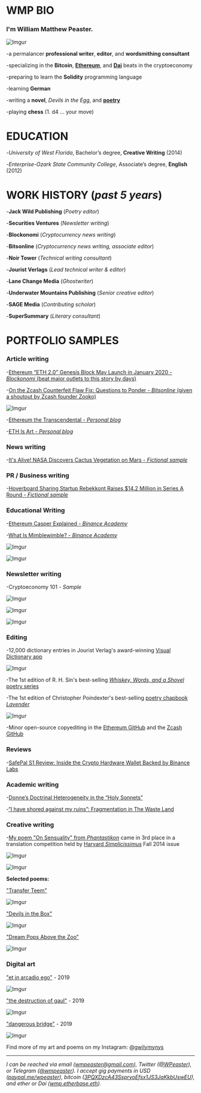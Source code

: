 # <b>WMP BIO</b>

### I'm <b>William Matthew Peaster.</b>

![Imgur](https://i.imgur.com/COmcG3F.jpg)

-a permalancer <b>professional writer</b>, <b>editor</b>, and <b>wordsmithing consultant</b>

-specializing in the <b>Bitcoin</b>, [<b>Ethereum</b>](https://platform.pixura.io/collection/0x83a672b0c50405df76e1a25188e77d6efaf456c2), and [<b>Dai</b>](https://github.com/apbendi/use-dai#freelancers) beats in the cryptoeconomy

-preparing to learn the <b>Solidity</b> programming language

-learning <b>German</b>

-writing a <b>novel</b>, <i>Devils in the Egg</i>, and <b>[poetry](https://www.instagram.com/gwilymynys/)</b>

-playing <b>chess</b> (1. d4 ... your move)

# <b>EDUCATION</b> 

-<i>University of West Florida</i>, Bachelor’s degree, <b>Creative Writing</b> (2014)

-<i>Enterprise-Ozark State Community College</i>, Associate’s degree, <b>English</b> (2012)

# <b>WORK HISTORY (<i>past 5 years</i>)</b>

-<b>Jack Wild Publishing</b> (<i>Poetry editor</i>)

-<b>Securities Ventures</b> (<i>Newsletter writing</i>)

-<b>Blockonomi</b> (<i>Cryptocurrency news writing</i>)

-<b>Bitsonline</b> (<i>Cryptocurrency news writing, associate editor</i>)

-<b>Noir Tower</b> (<i>Technical writing consultant</i>)

-<b>Jourist Verlags</b> (<i>Lead technical writer & editor</i>)

-<b>Lane Change Media</b> (<i>Ghostwriter</i>)

-<b>Underwater Mountains Publishing</b> (<i>Senior creative editor</i>)

-<b>SAGE Media</b> (<i>Contributing scholar</i>)

-<b>SuperSummary</b> (<i>Literary consultant</i>)

# <b>PORTFOLIO SAMPLES</b>

### Article writing

-[Ethereum “ETH 2.0” Genesis Block May Launch in January 2020 - *Blockonomi* (beat major outlets to this story by days)](https://blockonomi.com/ethereum-eth-2-0-genesis-block-january-2020/)

-[On the Zcash Counterfeit Flaw Fix: Questions to Ponder - *Bitsonline* (given a shoutout by Zcash founder Zooko)](https://twitter.com/zooko/status/1092911343932399616)

![Imgur](https://i.imgur.com/XT2h6Rk.png)

-[Ethereum the Transcendental - *Personal blog*](https://medium.com/@wmpeaster/ethereum-the-transcendental-c4f536d9f263)

-[ETH Is Art - *Personal blog*](https://medium.com/@wmpeaster/eth-is-art-44d0ca31a532)

### News writing

-[It's Alive! NASA Discovers Cactus Vegetation on Mars - *Fictional sample*](https://docs.google.com/document/d/1M7UYwm00dmz6CxSe767VcmhS_60komtyc-Im_vwThys/edit?usp=sharing)

### PR / Business writing

-[Hoverboard Sharing Startup Rebekkont Raises $14.2 Million in Series A Round - *Fictional sample*](https://docs.google.com/document/d/1FKD-yPk7upIheQU5oNW9FhwLHCc0HGR1QOiUvbzQOik/edit?usp=sharing)

### Educational Writing

-[Ethereum Casper Explained - *Binance Academy*](https://www.binance.vision/blockchain/ethereum-casper-explained)

-[What Is Mimblewimble? - *Binance Academy*](https://www.binance.vision/blockchain/what-is-mimblewimble)

![Imgur](https://i.imgur.com/0UkU6Ls.png)

![Imgur](https://i.imgur.com/SQVd74h.png)

### Newsletter writing

-Cryptoeconomy 101 - *Sample*

![Imgur](https://i.imgur.com/XNdIOdX.png)

![Imgur](https://i.imgur.com/oYb06KF.png)

![Imgur](https://i.imgur.com/9GX9mWO.png)

### Editing 

-12,000 dictionary entries in Jourist Verlag's award-winning [Visual Dictionary app](https://www.jourist.com/product/jourist-visual-dictionary/)

![Imgur](https://i.imgur.com/cwSMasm.png)

-The 1st edition of R. H. Sin's best-selling [*Whiskey, Words, and a Shovel* poetry series](https://www.amazon.com/Whiskey-Words-Shovel-R-Sin/dp/1682410188/ref=sr_1_7?keywords=whiskey+words+%26&qid=1562342956&s=books&sr=1-7)

-The 1st edition of Christopher Poindexter's best-selling [poetry chapbook *Lavender*](https://www.amazon.com/Lavender-Christopher-Poindexter/dp/168241129X/ref=pd_rhf_dp_p_img_2?_encoding=UTF8&psc=1&refRID=8D50EBD5E9VZ6C08QFGA
)

![Imgur](https://i.imgur.com/eyFYODP.png)

-Minor open-source copyediting in the [Ethereum GitHub](https://github.com/ethereum/eth2.0-specs/pull/848) and the [Zcash GitHub](https://github.com/zcash/zcash/pull/3927)

### Reviews

-[SafePal S1 Review: Inside the Crypto Hardware Wallet Backed by Binance Labs](https://bitsonline.com/safepal-s1-review/)

### Academic writing

-[Donne’s Doctrinal Heterogeneity in the “Holy Sonnets”](https://www.academia.edu/33744926/John_Donne_s_Doctrinal_Heterogeneity_in_the_Holy_Sonnets_)

-[“I have shored against my ruins”: Fragmentation in The Waste Land](https://www.academia.edu/33744927/_I_have_shored_against_my_ruins_Fragmentation_in_T._S._Eliots_The_Waste_Land)

### Creative writing

-[My poem "On Sensuality" from *Phantastikon*](https://github.com/wmpea/words/blob/master/Phantastikon/On%20Sensuality) came in 3rd place in a translation competition held by [Harvard *Simplicissimus*](https://issuu.com/simplicissimusjournal/docs/simpl_f14_german_web/28) Fall 2014 issue

![Imgur](https://i.imgur.com/8ydLuuZ.png)

![Imgur](https://i.imgur.com/OBYuzji.png)

<b>Selected poems:</b>

["Transfer Teem"](https://www.instagram.com/p/B4MN0-KlhIy/)

![Imgur](https://i.imgur.com/sbUNE0M.png[/img])

["Devils in the Box"](https://www.instagram.com/p/B2-AHP2pFK_/)

![Imgur](https://i.imgur.com/9X3j6Am.png[/img])

["Dream Pops Above the Zoo"](https://www.instagram.com/p/B1SXg2_F2Mq/)

![Imgur](https://i.imgur.com/aONr1Nf.png[/img])

### Digital art

["et in arcadio ego"](https://www.instagram.com/p/BxWIheiFIDC/) - 2019

![Imgur](https://i.imgur.com/oiE7Qjw.png)

["the destruction of gaul"](https://www.instagram.com/p/BxKrNAFFZn8/) - 2019

![Imgur](https://i.imgur.com/HNbgPoB.png)

["dangerous bridge"](https://www.instagram.com/p/BzuHQ47lozp/) - 2019

![Imgur](https://i.imgur.com/hdW6dlX.png)


Find more of my art and poems on my Instagram: [@gwilymynys](https://www.instagram.com/gwilymynys/)

***

*I can be reached via email (wmpeaster@gmail.com), Twitter ([@WPeaster](https://twitter.com/WPeaster)), or Telegram ([@wmpeaster](https://web.telegram.org/#/im?p=@wmpeaster)). I accept gig payments in USD ([paypal.me/wpeaster](paypal.me/wpeaster)), bitcoin ([3PQXDzcA43SspryoEfsx1JS3JaKkbUswEU](https://www.blockchain.com/btc/address/3PQXDzcA43SspryoEfsx1JS3JaKkbUswEU)), and ether or Dai ([wmp.etherbase.eth](https://etherscan.io/address/wmp.etherbase.eth)).*
